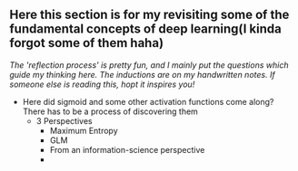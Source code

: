 ## Here this section is for my revisiting some of the fundamental concepts of deep learning(I kinda forgot some of them haha)
*The 'reflection process' is pretty fun, and I mainly put the questions which guide my thinking here. The inductions are on my handwritten notes. If someone else is reading this, hopt it inspires you!*

- Here did sigmoid and some other activation functions come along? There has to be a process of discovering them
  - 3 Perspectives
    - Maximum Entropy
    - GLM
    - From an information-science perspective
    - 






      

